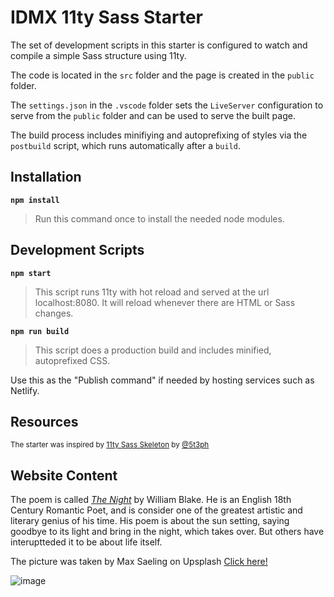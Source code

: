 # IDMX 11ty Sass Starter

The set of development scripts in this starter is configured to watch and compile a simple Sass structure using 11ty.

The code is located in the `src` folder and the page is created in the `public` folder.

The `settings.json` in the `.vscode` folder sets the `LiveServer` configuration to serve from the `public` folder and can be used to serve the built page.

The build process includes minifiying and autoprefixing of styles via the `postbuild` script, which runs automatically after a `build`.

## Installation

**`npm install`**

>Run this command once to install the needed node modules.

## Development Scripts

**`npm start`**

> This script runs 11ty with hot reload and served at the url localhost:8080. It will reload whenever there are HTML or Sass changes.

**`npm run build`**

> This script does a production build and includes minified, autoprefixed CSS.

Use this as the "Publish command" if needed by hosting services such as Netlify.

## Resources

<small>The starter was inspired by [11ty Sass Skeleton](https://github.com/5t3ph/11ty-sass-skeleton) by [@5t3ph](https://twitter.com/5t3ph)</small>

## Website Content
The poem is called [_The Night_](https://englishverse.com/poems/night_blake) by William Blake. He is an English 18th Century Romantic Poet, and is consider one of the greatest artistic and literary genius of his time. His poem is about the sun setting, saying goodbye to its light and bring in the night, which takes over. But others have interuptteded it to be about life itself.

The picture was taken by Max Saeling on Upsplash [Click here!](https://unsplash.com/photos/trees-under-starry-sky-ef0sXQtnCYU)

![image](https://github.com/RVCC-IDMX/poem-props-ahdevries21/assets/145778459/cb12dbc9-8a21-444f-b1d5-3292076a82cd)
